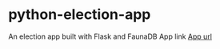 # python-election-app
An election app built with Flask and FaunaDB
App link [App url](https://python-election-app.herokuapp.com/)

